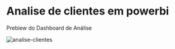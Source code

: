 # Analise de clientes em powerbi
Prebiew do Dashboard de Análise

![analise-clientes](https://user-images.githubusercontent.com/64341375/157555503-7add9520-c644-47fd-bf6c-bcced12f6baa.png)


